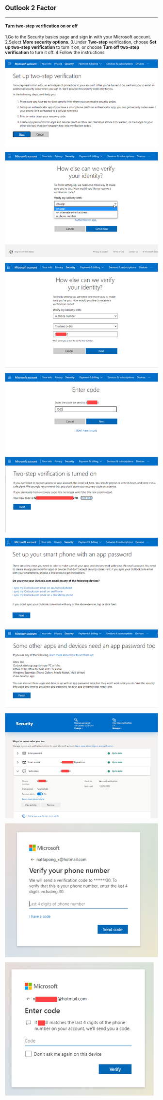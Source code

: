 ## Outlook 2 Factor
---

#### Turn two-step verification on or off
1.Go to the Security basics page and sign in with your Microsoft account.
2.Select **More security options**.
3.Under **Two-step** verification, choose **Set up two-step verification** to turn it on, or choose **Turn off two-step verification** to turn it off.
4.Follow the instructions



![pig 1](img/setup.png)

![pig 1](img/setup2.png)

![pig 1](img/verify_phone.png)

![pig 1](img/entercode.png)

![pig 1](img/turnonkey.png)

![pig 1](img/sync.png)

![pig 1](img/finish.png)

![pig 1](img/view.png)

![pig 1](img/verify1.png)

![pig 1](img/verify2.png)
